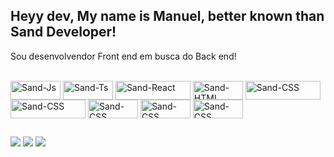 
## Heyy dev, My name is Manuel, better known than Sand Developer!

Sou desenvolvendor Front end em busca do Back end!

<div style="display: inline_block"><br>
  <img align="center" alt="Sand-Js" height="30" width="80" src="https://img.shields.io/badge/react-%2320232a.svg?style=for-the-badge&logo=react&logoColor=%2361DAFB">
  <img align="center" alt="Sand-Ts" height="30" width="80" src="https://img.shields.io/badge/Next-black?style=for-the-badge&logo=next.js&logoColor=white">
  <img align="center" alt="Sand-React" height="30" width="120" src="https://img.shields.io/badge/tailwindcss-%2338B2AC.svg?style=for-the-badge&logo=tailwind-css&logoColor=white">
  <img align="center" alt="Sand-HTML" height="30" width="80" src="https://img.shields.io/badge/vuejs-%2335495e.svg?style=for-the-badge&logo=vuedotjs&logoColor=%234FC08D">
  <img align="center" alt="Sand-CSS" height="30" width="120" src="https://img.shields.io/badge/javascript-%23323330.svg?style=for-the-badge&logo=javascript&logoColor=%23F7DF1E">
  <img align="center" alt="Sand-CSS" height="30" width="120" src="https://img.shields.io/badge/typescript-%23007ACC.svg?style=for-the-badge&logo=typescript&logoColor=white">
  <img align="center" alt="Sand-CSS" height="30" width="80" src="https://img.shields.io/badge/lua-%232C2D72.svg?style=for-the-badge&logo=lua&logoColor=white">
  <img align="center" alt="Sand-CSS" height="30" width="80" src="https://img.shields.io/badge/html5-%23E34F26.svg?style=for-the-badge&logo=html5&logoColor=white">
  <img align="center" alt="Sand-CSS" height="30" width="80" src="https://img.shields.io/badge/css3-%231572B6.svg?style=for-the-badge&logo=css3&logoColor=white">
</div>
  
  ##
 
<div> 
  <a href="https://www.youtube.com/channel/UCWWSE7Mn2QbIOrqinFOPMMQ" target="_blank"><img src="https://img.shields.io/badge/YouTube-FF0000?style=for-the-badge&logo=youtube&logoColor=white" target="_blank"></a>
  <a href="https://instagram.com/sanddeveloper" target="_blank"><img src="https://img.shields.io/badge/-Instagram-%23E4405F?style=for-the-badge&logo=instagram&logoColor=white" target="_blank"></a>
   <a href="https://discord.gg/AQkHAPchRe" target="_blank"><img src="https://img.shields.io/badge/Discord-7289DA?style=for-the-badge&logo=discord&logoColor=white" target="_blank"></a> 

</div>
